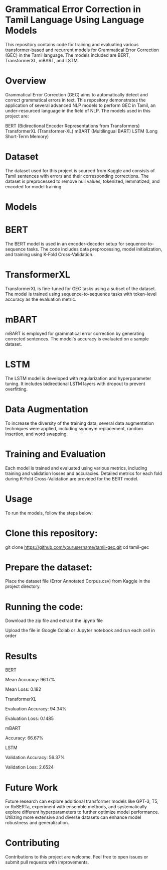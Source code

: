 # Grammatical Error Correction in Tamil Language Using Language Models
This repository contains code for training and evaluating various transformer-based and recurrent models for Grammatical Error Correction (GEC) in the Tamil language. The models included are BERT, TransformerXL, mBART, and LSTM.

# Overview
Grammatical Error Correction (GEC) aims to automatically detect and correct grammatical errors in text. This repository demonstrates the application of several advanced NLP models to perform GEC in Tamil, an under-resourced language in the field of NLP. The models used in this project are:

BERT (Bidirectional Encoder Representations from Transformers)
TransformerXL (Transformer-XL)
mBART (Multilingual BART)
LSTM (Long Short-Term Memory)
# Dataset
The dataset used for this project is sourced from Kaggle and consists of Tamil sentences with errors and their corresponding corrections. The dataset is preprocessed to remove null values, tokenized, lemmatized, and encoded for model training.

# Models
# BERT
The BERT model is used in an encoder-decoder setup for sequence-to-sequence tasks. The code includes data preprocessing, model initialization, and training using K-Fold Cross-Validation.
# TransformerXL
TransformerXL is fine-tuned for GEC tasks using a subset of the dataset. The model is trained using sequence-to-sequence tasks with token-level accuracy as the evaluation metric.
# mBART
mBART is employed for grammatical error correction by generating corrected sentences. The model's accuracy is evaluated on a sample dataset.
# LSTM
The LSTM model is developed with regularization and hyperparameter tuning. It includes bidirectional LSTM layers with dropout to prevent overfitting.

# Data Augmentation
To increase the diversity of the training data, several data augmentation techniques were applied, including synonym replacement, random insertion, and word swapping.

# Training and Evaluation
Each model is trained and evaluated using various metrics, including training and validation losses and accuracies. Detailed metrics for each fold during K-Fold Cross-Validation are provided for the BERT model.

# Usage
To run the models, follow the steps below:

# Clone this repository:

git clone https://github.com/yourusername/tamil-gec.git
cd tamil-gec

# Prepare the dataset:

Place the dataset file (Error Annotated Corpus.csv) from Kaggle in the project directory.

# Running the code:

Download the zip file and extract the .ipynb file

Upload the file in Google Colab or Jupyter notebook and run each cell in order

# Results

BERT

Mean Accuracy: 96.17%

Mean Loss: 0.182

TransformerXL

Evaluation Accuracy: 94.34%

Evaluation Loss: 0.1485

mBART

Accuracy: 66.67%

LSTM

Validation Accuracy: 56.37%

Validation Loss: 2.6524

# Future Work
Future research can explore additional transformer models like GPT-3, T5, or RoBERTa, experiment with ensemble methods, and systematically explore different hyperparameters to further optimize model performance. Utilizing more extensive and diverse datasets can enhance model robustness and generalization.

# Contributing
Contributions to this project are welcome. Feel free to open issues or submit pull requests with improvements.


